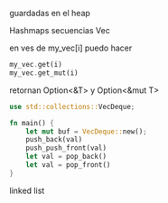 guardadas en el heap

Hashmaps
secuencias Vec

en ves de my_vec[i]
puedo hacer
```rust
my_vec.get(i)
my_vec.get_mut(i)
```
retornan Option<&T> y Option<&mut T> 

```rust
use std::collections::VecDeque;

fn main() {
	let mut buf = VecDeque::new();
	push_back(val)
	push_push_front(val)
	let val = pop_back()
	let val = pop_front()
}
```

linked list